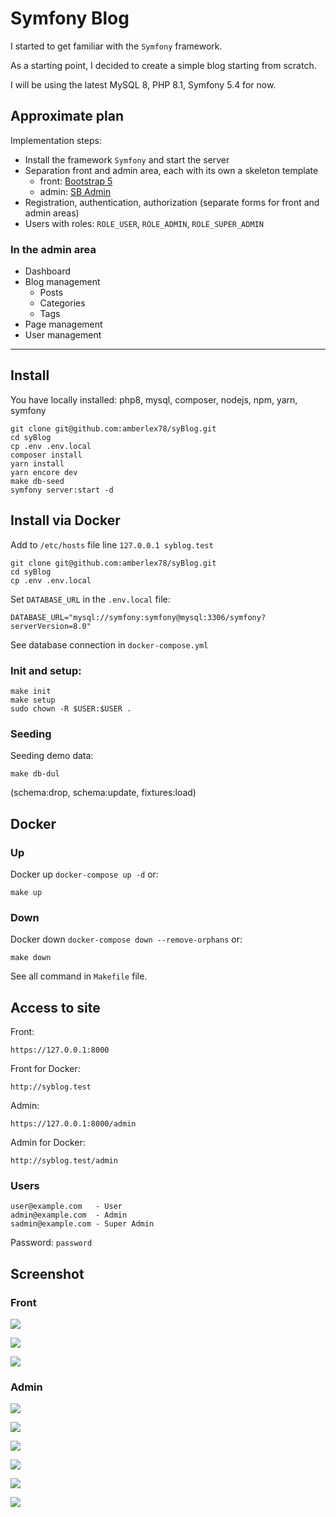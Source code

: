 # Symfony Blog

I started to get familiar with the `Symfony` framework.

As a starting point, I decided to create a simple blog starting from scratch.

I will be using the latest MySQL 8, PHP 8.1, Symfony 5.4 for now.

## Approximate plan

Implementation steps:
- Install the framework `Symfony` and start the server
- Separation front and admin area, each with its own a skeleton template
  - front: [Bootstrap 5](https://getbootstrap.com)
  - admin: [SB Admin](https://startbootstrap.com/template/sb-admin)
- Registration, authentication, authorization (separate forms for front and admin areas)
- Users with roles: `ROLE_USER`, `ROLE_ADMIN`, `ROLE_SUPER_ADMIN`

### In the admin area
- Dashboard
- Blog management
  - Posts
  - Categories
  - Tags
- Page management
- User management

---

## Install

You have locally installed: php8, mysql, composer, nodejs, npm, yarn, symfony
```
git clone git@github.com:amberlex78/syBlog.git
cd syBlog
cp .env .env.local
composer install
yarn install
yarn encore dev
make db-seed
symfony server:start -d
```

## Install via Docker

Add to `/etc/hosts` file line `127.0.0.1 syblog.test`

```
git clone git@github.com:amberlex78/syBlog.git
cd syBlog
cp .env .env.local
```
Set `DATABASE_URL` in the `.env.local` file:
```
DATABASE_URL="mysql://symfony:symfony@mysql:3306/symfony?serverVersion=8.0"
```
See database connection in `docker-compose.yml`

### Init and setup:
```
make init
make setup
sudo chown -R $USER:$USER .
```

### Seeding

Seeding demo data:
```
make db-dul
```
(schema:drop, schema:update, fixtures:load)

## Docker

### Up

Docker up `docker-compose up -d` or:
```
make up
```

### Down

Docker down `docker-compose down --remove-orphans` or:
```
make down
```

See all command in `Makefile` file.

## Access to site

Front:
```
https://127.0.0.1:8000
```
Front for Docker:
```
http://syblog.test
```

Admin:
```
https://127.0.0.1:8000/admin
```
Admin for Docker:
```
http://syblog.test/admin
```

### Users
```
user@example.com   - User
admin@example.com  - Admin
sadmin@example.com - Super Admin
```
Password: `password`

## Screenshot

### Front

![](./public/screenshot/login-front.png)

![](./public/screenshot/front-profile.png)

![](./public/screenshot/front-category.png)

### Admin

![](./public/screenshot/login-admin.png)

![](./public/screenshot/admin-dashboard.png)

![](./public/screenshot/admin-blog-categories.png)

![](./public/screenshot/admin-blog-posts.png)

![](./public/screenshot/admin-edit-category.png)

![](./public/screenshot/admin-edit-post.png)

